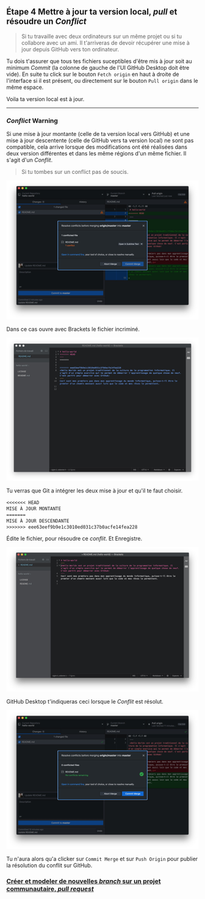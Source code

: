 ## **Étape 4** Mettre à jour ta version local, *pull* et résoudre un *Conflict*

> Si tu travaille avec deux ordinateurs sur un même projet ou si tu collabore avec un ami. Il t'arriveras de devoir récupérer une mise à jour depuis GitHub vers ton ordinateur. 

Tu dois t'assurer que tous tes fichiers suceptibles d'être mis à jour soit au minimum *Commit* (la colonne de gauche de l'UI GitHub Desktop doit être vide). En suite tu click sur le bouton `Fetch origin` en haut à droite de l'interface si il est présent, ou directement sur le bouton `Pull origin` dans le même espace. 

Voila ta version local est à jour.

---

### *Conflict* Warning

Si une mise à jour montante (celle de ta version local vers GitHub) et une mise à jour descentente (celle de GitHub vers ta version local) ne sont pas compatible, cela arrive lorsque des modifications ont été réalisées dans deux version différentes et dans les   même régions d'un même fichier. Il s'agit d'un *Conflit*.

> Si tu tombes sur un conflict pas de soucis.

![gdReject.jpg](./images/gdReject.jpg)

Dans ce cas ouvre avec Brackets le fichier incriminé.

![bracketsConflict.jpg](./images/bracketsConflict.jpg)

Tu verras que Git a intégrer les deux mise à jour et qu'il te faut choisir. 

```<<<<<<<
<<<<<<< HEAD
MISE À JOUR MONTANTE
=======
MISE À JOUR DESCENDANTE
>>>>>>> eee63eef9b9e1c3010ed031c37b0acfe14fea228
```

Édite le fichier, pour résoudre ce *conflit*. Et Enregistre.

![bracketsConflictRes.jpg](./images/bracketsConflictRes.jpg)

GitHub Desktop t'indiqueras ceci lorsque le *Conflit* est résolut.

![bracketsConflictRes2.jpg](./images/bracketsConflictRes2.jpg)

Tu n'aura alors qu'a clicker sur `Commit Merge` et sur `Push Origin` pour publier la résolution du conflit sur GitHub.

### [Créer et modeler de nouvelles *branch* sur un projet communautaire, *pull request*](./collaboration.md)

